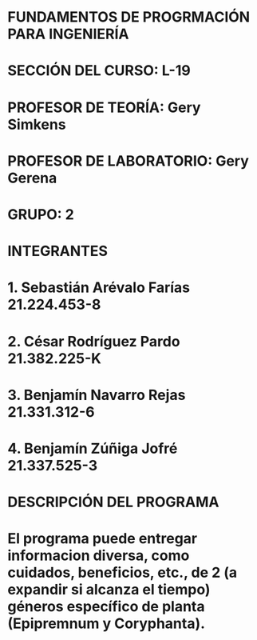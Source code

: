 # FUNDAMENTOS DE PROGRMACIÓN PARA INGENIERÍA
# SECCIÓN DEL CURSO: L-19
# PROFESOR DE TEORÍA: Gery Simkens
# PROFESOR DE LABORATORIO: Gery Gerena
# GRUPO: 2
# INTEGRANTES
# 1. Sebastián Arévalo Farías 21.224.453-8
# 2. César Rodríguez Pardo 21.382.225-K
# 3. Benjamín Navarro Rejas 21.331.312-6
# 4. Benjamín Zúñiga Jofré 21.337.525-3
# DESCRIPCIÓN DEL PROGRAMA 
# El programa puede entregar informacion diversa, como cuidados, beneficios, etc., de 2 (a expandir si alcanza el tiempo) géneros específico de planta (Epipremnum y Coryphanta).


